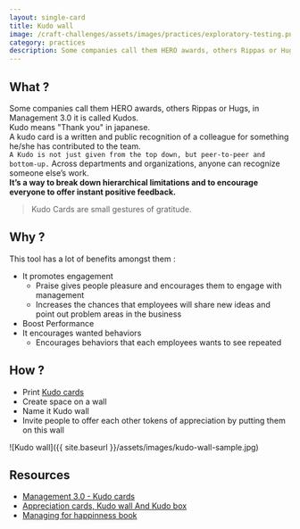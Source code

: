 ```yaml
---
layout: single-card
title: Kudo wall
image: /craft-challenges/assets/images/practices/exploratory-testing.png
category: practices
description: Some companies call them HERO awards, others Rippas or Hugs, in Management 3.0 it is called Kudos. Kudo means Thank you in japanese.  
---
```



## What ?
Some companies call them HERO awards, others Rippas or Hugs, in Management 3.0 it is called Kudos.  
Kudo means "Thank you" in japanese.  
A kudo card is a written and public recognition of a colleague for something he/she has contributed to the team.  
`A Kudo is not just given from the top down, but peer-to-peer and bottom-up.` Across departments and organizations, anyone can recognize someone else’s work.  
**It’s a way to break down hierarchical limitations and to encourage everyone to offer instant positive feedback.**

> Kudo Cards are small gestures of gratitude.

## Why ?
This tool has a lot of benefits amongst them :
* It promotes engagement
    * Praise gives people pleasure and encourages them to engage with management
    * Increases the chances that employees will share new ideas and point out problem areas in the business
* Boost Performance
* It encourages wanted behaviors
    * Encourages behaviors that each employees wants to see repeated

## How ?
* Print [Kudo cards](https://1qjpt15fhlq3xjfpm2utibj1-wpengine.netdna-ssl.com/wp-content/uploads/2018/02/Management30-KudoCards-2017-self-print-A4.pdf)
* Create space on a wall
* Name it Kudo wall
* Invite people to offer each other tokens of appreciation by putting them on this wall

![Kudo wall]({{ site.baseurl }}/assets/images/kudo-wall-sample.jpg)

## Resources
* [Management 3.0 - Kudo cards](https://management30.com/product/kudo-cards/)
* [Appreciation cards, Kudo wall And Kudo box](http://www.plays-in-business.com/appreciation-cards-kudo-wall-and-kudo-box/)
* [Managing for happinness book](https://www.amazon.com/Managing-Happiness-Games-Practices-Motivate/dp/1119268680/ref=sr_1_1?ie=UTF8&qid=1534415261&sr=8-1&keywords=managing+for+happiness)
